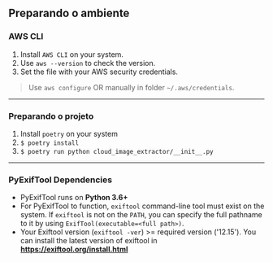 ## Preparando o ambiente

### AWS CLI

1. Install ``AWS CLI`` on your system.
2. Use ``aws --version`` to check the version.
3. Set the file with your AWS security credentials.
> Use ``aws configure`` OR manually in folder ``~/.aws/credentials``.

---

### Preparando o projeto

1. Install ``poetry`` on your system
2. ```$ poetry install```
3. ```$ poetry run python cloud_image_extractor/__init__.py```

---

### PyExifTool Dependencies
- PyExifTool runs on **Python 3.6+**
- For PyExifTool to function, ``exiftool`` command-line tool must exist on the system.  If ``exiftool`` is not on the ``PATH``, you can specify the full pathname to it by using ``ExifTool(executable=<full path>)``.
- Your Exiftool version (``exiftool -ver``) >= required version ('12.15'). You can install the latest version of exiftool in **https://exiftool.org/install.html**